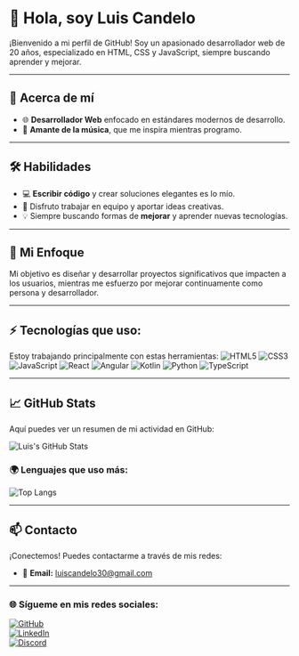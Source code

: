 # 👋 Hola, soy **Luis Candelo**

¡Bienvenido a mi perfil de GitHub! Soy un apasionado desarrollador web de 20 años, especializado en HTML, CSS y JavaScript, siempre buscando aprender y mejorar.

---

## 🌟 **Acerca de mí**

- 🌐 **Desarrollador Web** enfocado en estándares modernos de desarrollo.
- 🎵 **Amante de la música**, que me inspira mientras programo.

---

## 🛠️ **Habilidades**

- 💻 **Escribir código** y crear soluciones elegantes es lo mío.
- 🤝 Disfruto trabajar en equipo y aportar ideas creativas.
- 💡 Siempre buscando formas de **mejorar** y aprender nuevas tecnologías.

---

## 🎯 **Mi Enfoque**

Mi objetivo es diseñar y desarrollar proyectos significativos que impacten a los usuarios, mientras me esfuerzo por mejorar continuamente como persona y desarrollador.

---

## ⚡ **Tecnologías que uso:**

Estoy trabajando principalmente con estas herramientas:
![HTML5](https://img.shields.io/badge/HTML5-E34F26?style=for-the-badge&logo=html5&logoColor=white)  ![CSS3](https://img.shields.io/badge/CSS3-1572B6?style=for-the-badge&logo=css3&logoColor=white)  ![JavaScript](https://img.shields.io/badge/JavaScript-F7DF1E?style=for-the-badge&logo=javascript&logoColor=black)  ![React](https://img.shields.io/badge/React-61DAFB?style=for-the-badge&logo=react&logoColor=black)  ![Angular](https://img.shields.io/badge/Angular-DD0031?style=for-the-badge&logo=angular&logoColor=white)  ![Kotlin](https://img.shields.io/badge/Kotlin-7F52FF?style=for-the-badge&logo=kotlin&logoColor=white)  ![Python](https://img.shields.io/badge/Python-3776AB?style=for-the-badge&logo=python&logoColor=white)  ![TypeScript](https://img.shields.io/badge/TypeScript-007ACC?style=for-the-badge&logo=typescript&logoColor=white)

---

## 📈 **GitHub Stats**

Aquí puedes ver un resumen de mi actividad en GitHub:

![Luis's GitHub Stats](https://github-readme-stats.vercel.app/api?username=Candelo30&show_icons=true&count_private=true&hide=prs&theme=radical)

### 🌍 **Lenguajes que uso más:**

![Top Langs](https://github-readme-stats.vercel.app/api/top-langs/?username=Candelo30&layout=compact&theme=radical)

---

## 📫 **Contacto**

¡Conectemos! Puedes contactarme a través de mis redes:

- 📧 **Email:** [luiscandelo30@gmail.com](mailto:luiscandelo30@gmail.com)

---

### 🌐 **Sígueme en mis redes sociales:**

[![GitHub](https://img.shields.io/badge/-GitHub-181717?style=for-the-badge&logo=GitHub&logoColor=white)](https://github.com/Candelo30)  
[![LinkedIn](https://img.shields.io/badge/-LinkedIn-blue?style=for-the-badge&logo=Linkedin&logoColor=white)](https://www.linkedin.com/in/luis-eduardo-c-6015131ab/)  
[![Discord](https://img.shields.io/badge/-Discord-7289DA?style=for-the-badge&logo=Discord&logoColor=white)](https://discord.com/users/933515593863295067)
